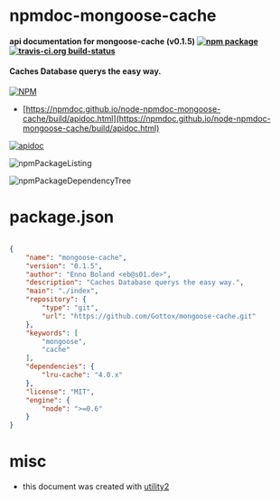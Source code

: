 # npmdoc-mongoose-cache

#### api documentation for  mongoose-cache (v0.1.5)  [![npm package](https://img.shields.io/npm/v/npmdoc-mongoose-cache.svg?style=flat-square)](https://www.npmjs.org/package/npmdoc-mongoose-cache) [![travis-ci.org build-status](https://api.travis-ci.org/npmdoc/node-npmdoc-mongoose-cache.svg)](https://travis-ci.org/npmdoc/node-npmdoc-mongoose-cache)

#### Caches Database querys the easy way.

[![NPM](https://nodei.co/npm/mongoose-cache.png?downloads=true&downloadRank=true&stars=true)](https://www.npmjs.com/package/mongoose-cache)

- [https://npmdoc.github.io/node-npmdoc-mongoose-cache/build/apidoc.html](https://npmdoc.github.io/node-npmdoc-mongoose-cache/build/apidoc.html)

[![apidoc](https://npmdoc.github.io/node-npmdoc-mongoose-cache/build/screenCapture.buildCi.browser.%252Ftmp%252Fbuild%252Fapidoc.html.png)](https://npmdoc.github.io/node-npmdoc-mongoose-cache/build/apidoc.html)

![npmPackageListing](https://npmdoc.github.io/node-npmdoc-mongoose-cache/build/screenCapture.npmPackageListing.svg)

![npmPackageDependencyTree](https://npmdoc.github.io/node-npmdoc-mongoose-cache/build/screenCapture.npmPackageDependencyTree.svg)



# package.json

```json

{
    "name": "mongoose-cache",
    "version": "0.1.5",
    "author": "Enno Boland <eb@s01.de>",
    "description": "Caches Database querys the easy way.",
    "main": "./index",
    "repository": {
        "type": "git",
        "url": "https://github.com/Gottox/mongoose-cache.git"
    },
    "keywords": [
        "mongoose",
        "cache"
    ],
    "dependencies": {
        "lru-cache": "4.0.x"
    },
    "license": "MIT",
    "engine": {
        "node": ">=0.6"
    }
}
```



# misc
- this document was created with [utility2](https://github.com/kaizhu256/node-utility2)
